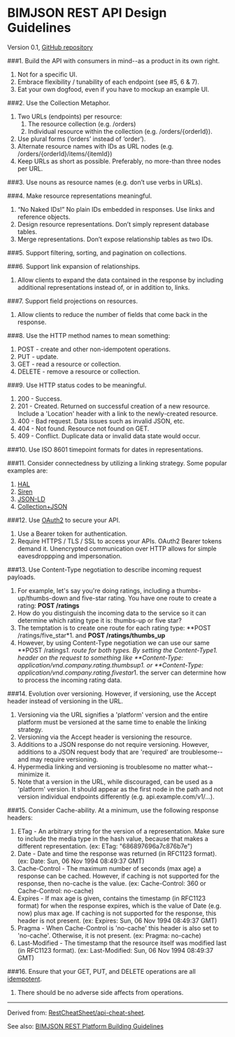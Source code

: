 # BIMJSON REST API Design Guidelines

Version 0.1, [GitHub repository](https://github.com/vdubya/BIMJSON)

###1. Build the API with consumers in mind--as a product in its own right.
1. Not for a specific UI.
1. Embrace flexibility / tunability of each endpoint (see #5, 6 & 7).
1. Eat your own dogfood, even if you have to mockup an example UI.

###2. Use the Collection Metaphor.
1. Two URLs (endpoints) per resource:
    1. The resource collection (e.g. /orders)
    1. Individual resource within the collection (e.g. /orders/{orderId}).
1. Use plural forms (‘orders’ instead of ‘order’).
1. Alternate resource names with IDs as URL nodes (e.g. /orders/{orderId}/items/{itemId})
1. Keep URLs as short as possible. Preferably, no more-than three nodes per URL.

###3. Use nouns as resource names (e.g. don’t use verbs in URLs).

###4. Make resource representations meaningful.
1. “No Naked IDs!” No plain IDs embedded in responses. Use links and reference objects.
1. Design resource representations. Don’t simply represent database tables.
1. Merge representations. Don’t expose relationship tables as two IDs.

###5. Support filtering, sorting, and pagination on collections.

###6. Support link expansion of relationships. 
1. Allow clients to expand the data contained in the response by including additional representations instead of, or in addition to, links.

###7. Support field projections on resources. 
1. Allow clients to reduce the number of fields that come back in the response.

###8. Use the HTTP method names to mean something:
1. POST - create and other non-idempotent operations.
1. PUT - update.
1. GET - read a resource or collection.
1. DELETE - remove a resource or collection.

###9. Use HTTP status codes to be meaningful.
1. 200 - Success.
1. 201 - Created. Returned on successful creation of a new resource. Include a 'Location' header with a link to the newly-created resource.
1. 400 - Bad request. Data issues such as invalid JSON, etc.
1. 404 - Not found. Resource not found on GET.
1. 409 - Conflict. Duplicate data or invalid data state would occur.

###10. Use ISO 8601 timepoint formats for dates in representations.

###11. Consider connectedness by utilizing a linking strategy. Some popular examples are:
1. [HAL](http://stateless.co/hal_specification.html)
1. [Siren](https://github.com/kevinswiber/siren)
1. [JSON-LD](http://json-ld.org/)
1. [Collection+JSON](http://amundsen.com/media-types/collection/)

###12. Use [OAuth2](http://oauth.net/2/) to secure your API.
1. Use a Bearer token for authentication.
1. Require HTTPS / TLS / SSL to access your APIs. OAuth2 Bearer tokens demand it. Unencrypted communication over HTTP allows for simple eavesdroppping and impersonation.

###13. Use Content-Type negotiation to describe incoming request payloads.
1. For example, let's say you're doing ratings, including a thumbs-up/thumbs-down and five-star rating. You have one route to create a rating: **POST /ratings**
1. How do you distinguish the incoming data to the service so it can determine which rating type it is: thumbs-up or five star?
1. The temptation is to create one route for each rating type: **POST /ratings/five_star*1. and **POST /ratings/thumbs_up**
1. However, by using Content-Type negotiation we can use our same **POST /ratings*1. route for both types. By setting the *Content-Type1. header on the request to something like **Content-Type: application/vnd.company.rating.thumbsup*1. or **Content-Type: application/vnd.company.rating.fivestar*1. the server can determine how to process the incoming rating data.

###14. Evolution over versioning. However, if versioning, use the Accept header instead of versioning in the URL.
1. Versioning via the URL signifies a 'platform' version and the entire platform must be versioned at the same time to enable the linking strategy.
1. Versioning via the Accept header is versioning the resource.
1. Additions to a JSON response do not require versioning. However, additions to a JSON request body that are 'required' are troublesome--and may require versioning.
1. Hypermedia linking and versioning is troublesome no matter what--minimize it.
1. Note that a version in the URL, while discouraged, can be used as a 'platform' version. It should appear as the first node in the path and not version individual endpoints differently (e.g. api.example.com/v1/...).

###15. Consider Cache-ability. At a minimum, use the following response headers:
1. ETag - An arbitrary string for the version of a representation. Make sure to include the media type in the hash value, because that makes a different representation. (ex: ETag: "686897696a7c876b7e")
1. Date - Date and time the response was returned (in RFC1123 format). (ex: Date: Sun, 06 Nov 1994 08:49:37 GMT)
1. Cache-Control - The maximum number of seconds (max age) a response can be cached. However, if caching is not supported for the response, then no-cache is the value. (ex: Cache-Control: 360 or Cache-Control: no-cache)
1. Expires - If max age is given, contains the timestamp (in RFC1123 format) for when the response expires, which is the value of Date (e.g. now) plus max age. If caching is not supported for the response, this header is not present. (ex: Expires: Sun, 06 Nov 1994 08:49:37 GMT)
1. Pragma - When Cache-Control is 'no-cache' this header is also set to 'no-cache'. Otherwise, it is not present. (ex: Pragma: no-cache)
1. Last-Modified - The timestamp that the resource itself was modified last (in RFC1123 format). (ex: Last-Modified: Sun, 06 Nov 1994 08:49:37 GMT)

###16. Ensure that your GET, PUT, and DELETE operations are all [idempotent](http://www.restapitutorial.com/lessons/idempotency.html).
1. There should be no adverse side affects from operations.
____

Derived from: [RestCheatSheet/api-cheat-sheet](https://github.com/RestCheatSheet/api-cheat-sheet#api-design-cheat-sheet).

See also: [BIMJSON REST Platform Building Guidelines](https://github.com/vdubya/BIMJSON/blob/master/BIMJSON-REST-Platform-Guidelines.md)

